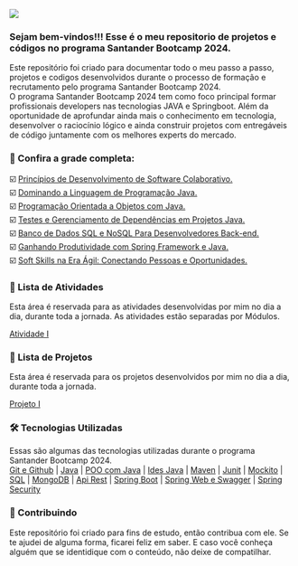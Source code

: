 <!-- Imagem Bootcamp -->
![](https://)

### Sejam bem-vindos!!! Esse é o meu repositorio de projetos e códigos no programa Santander Bootcamp 2024.
Este repositório foi criado para documentar todo o meu passo a passo, projetos e codigos desenvolvidos durante o processo de formação e recrutamento pelo programa Santander Bootcamp 2024.  
O programa Santander Bootcamp 2024 tem como foco principal formar profissionais developers  nas tecnologias JAVA e Springboot. Além da oportunidade de aprofundar ainda mais o conhecimento em tecnologia, desenvolver o raciocínio lógico e ainda  construir projetos com entregáveis de código juntamente com os melhores experts do mercado.


### 🚦 Confira a grade completa:
☑️ [Princípios de Desenvolvimento de Software Colaborativo.](https://github.com/Diegojfsr/Santander_Backend_Java_2024/tree/main/Princ%C3%ADpios%20de%20Desenvolvimento%20de%20Software%20Colaborativo)  
☑️ [Dominando a Linguagem de Programação Java.](https://github.com/Diegojfsr/Santander_Backend_Java_2024/tree/main/Dominando%20a%20Linguagem%20de%20Programa%C3%A7%C3%A3o%20Java/Ambiente%20de%20desenvolvimento%20Java)  
☑️ [Programação Orientada a Objetos com Java.]()  
☑️ [Testes e Gerenciamento de Dependências em Projetos Java.]()  
☑️ [Banco de Dados SQL e NoSQL Para Desenvolvedores Back-end.]()  
☑️ [Ganhando Produtividade com Spring Framework e Java.]()  
☑️ [Soft Skills na Era Ágil: Conectando Pessoas e Oportunidades.]()


### 📝 Lista de Atividades
Esta área é reservada para as atividades desenvolvidas por mim no dia a dia, durante toda a jornada.
As atividades estão separadas por Módulos.  

[Atividade I]()



### 🚩 Lista de Projetos
Esta área é reservada para os projetos desenvolvidos por mim no dia a dia, durante toda a jornada.  

[Projeto I]()

### 🛠 Tecnologias Utilizadas
Essas são algumas das tecnologias utilizadas durante o programa Santander Bootcamp 2024.  
[Git e Github](https:)  |
[Java](https:)  |
[POO com Java](https:)  |
[Ides Java](https:)  |
[Maven](https:)  |
[Junit](https:)  |
[Mockito](https:)  |
[SQL](https:)  |
[MongoDB](https:)  |
[Api Rest](https:)  |
[Spring Boot](https:)  |
[Spring Web e Swagger](https:)  |
[Spring Security](https:)



### 🤝 Contribuindo
Este repositório foi criado para fins de estudo, então contribua com ele. Se te ajudei de alguma forma, ficarei feliz em
saber. E caso você conheça alguém que se identidique com o conteúdo, não deixe de compatilhar.



